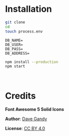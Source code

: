 # Installation

```sh
git clone
cd
touch process.env
```
    DB_NAME=
    DB_USER=
    DB_PASS=
    DB_ADDRESS=

```bash
npm install --production
npm start
```

&nbsp;

# Credits

**Font Awesome 5 Solid Icons**

**Author**: [Dave Gandy](http://fontawesome.io/)

**License**: [CC BY 4.0](https://creativecommons.org/licenses/by/4.0/)